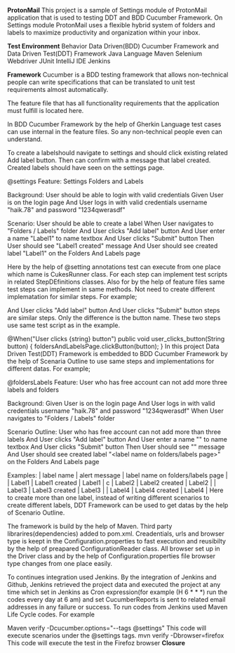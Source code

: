 **ProtonMail**
This project is a sample of Settings module of ProtonMail application that is used to testing DDT and BDD Cucumber Framework. On Settings module ProtonMail uses a flexible hybrid system of folders and labels to maximize productivity and organization within your inbox.

**Test Environment**
Behavior Data Driven(BDD) Cucumber Framework and Data Driven Test(DDT) Framework Java Language Maven Selenium Webdriver JUnit IntelliJ IDE Jenkins

**Framework**
Cucumber is a BDD testing framework that allows non-technical people can write specifications that can be translated to unit test requirements almost automatically.

The feature file that has all functionality requirements that the application must fulfill is located here.

In BDD Cucumber Framework by the help of Gherkin Language test cases can use internal in the feature files. So any non-technical people even can understand.

To create a labelshould navigate to settings and should click existing related Add label button. Then can confirm with a message that label created. Created labels should have seen on the settings page.

@settings Feature: Settings Folders and Labels

Background: User should be able to login with valid credentials Given User is on the login page And User logs in with valid credentials username "haik.78" and password "1234qwerasdf"

Scenario: User should be able to create a label When User navigates to "Folders / Labels" folder And User clicks "Add label" button And User enter a name "Label1" to name textbox And User clicks "Submit" button Then User should see "Label1 created" message And User should see created label "Label1" on the Folders And Labels page

Here by the help of @setting annotations test can execute from one place which name is CukesRunner class. For each step can implement test scripts in related StepDEfinitions classes. Also for by the help of feature files same test steps can implement in same methods. Not need to create different implematation for similar steps. For example;

And User clicks "Add label" button
And User clicks "Submit" button
steps are similar steps. Only the difference is the button name. These two steps use same test script as in the example.

@When("User clicks {string} button")
public void user_clicks_button(String button) {
    foldersAndLabelsPage.clickButton(button);
}
In this project Data Driven Test(DDT) Framework is embedded to BDD Cucumber Framework by the help of Scenaria Outline to use same steps and implementations for different datas. For example;

@foldersLabels Feature: User who has free account can not add more three labels and folders

Background: Given User is on the login page And User logs in with valid credentials username "haik.78" and password "1234qwerasdf" When User navigates to "Folders / Labels" folder

Scenario Outline: User who has free account can not add more than three labels And User clicks "Add label" button And User enter a name "" to name textbox And User clicks "Submit" button Then User should see "" message And User should see created label "<label name on folders/labels page>" on the Folders And Labels page

Examples:
  | label name | alert message  | label name on folders/labels page |
  | Label1     | Label1 created | Label1                            |
  c
  | Label2     | Label2 created | Label2                            |
  | Label3     | Label3 created | Label3                            |
  | Label4     | Label4 created | Label4                            |
Here to create more than one label, instead of writing different scenarios to create different labels, DDT Framework can be used to get datas by the help of Scenario Outline.

The framework is build by the help of Maven. Third party librarires(dependencies) added to pom.xml. Creadentials, urls and browser type is keept in the Configuration.properties to fast execution and reusibilty by the help of preapared ConfigurationReader class. All browser set up in the Driver class and by the help of Configuration.properties file browser type changes from one place easily.

To continues integration used Jenkins. By the integration of Jenkins and Github, Jenkins retrieved the project data and executed the project at any time which set in Jenkins as Cron expression(for example (H 6 * * *) run the codes every day at 6 am) and set CucumberReports is sent to related email addresses in any failure or success. To run codes from Jenkins used Maven Life Cycle codes. For example

Maven verify -Dcucumber.options="--tags @settings"     This code will execute scenarios under the @settings tags.
mvn verify -Dbrowser=firefox    This code will execute the test in the Firefoz browser
**Closure**